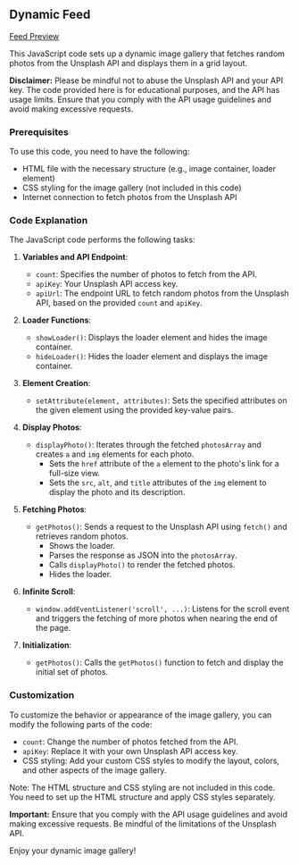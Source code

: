 ## Dynamic Feed
[Feed Preview]([https://github.com/Ilyes-CH/Feed-Scroll/blob/master/scroll.png])

This JavaScript code sets up a dynamic image gallery that fetches random photos from the Unsplash API and displays them in a grid layout.

**Disclaimer:** Please be mindful not to abuse the Unsplash API and your API key. The code provided here is for educational purposes, and the API has usage limits. Ensure that you comply with the API usage guidelines and avoid making excessive requests.

### Prerequisites

To use this code, you need to have the following:

- HTML file with the necessary structure (e.g., image container, loader element)
- CSS styling for the image gallery (not included in this code)
- Internet connection to fetch photos from the Unsplash API

### Code Explanation

The JavaScript code performs the following tasks:

1. **Variables and API Endpoint**:
   - `count`: Specifies the number of photos to fetch from the API.
   - `apiKey`: Your Unsplash API access key.
   - `apiUrl`: The endpoint URL to fetch random photos from the Unsplash API, based on the provided `count` and `apiKey`.

2. **Loader Functions**:
   - `showLoader()`: Displays the loader element and hides the image container.
   - `hideLoader()`: Hides the loader element and displays the image container.

3. **Element Creation**:
   - `setAttribute(element, attributes)`: Sets the specified attributes on the given element using the provided key-value pairs.

4. **Display Photos**:
   - `displayPhoto()`: Iterates through the fetched `photosArray` and creates `a` and `img` elements for each photo.
     - Sets the `href` attribute of the `a` element to the photo's link for a full-size view.
     - Sets the `src`, `alt`, and `title` attributes of the `img` element to display the photo and its description.

5. **Fetching Photos**:
   - `getPhotos()`: Sends a request to the Unsplash API using `fetch()` and retrieves random photos.
     - Shows the loader.
     - Parses the response as JSON into the `photosArray`.
     - Calls `displayPhoto()` to render the fetched photos.
     - Hides the loader.

6. **Infinite Scroll**:
   - `window.addEventListener('scroll', ...)`: Listens for the scroll event and triggers the fetching of more photos when nearing the end of the page.

7. **Initialization**:
   - `getPhotos()`: Calls the `getPhotos()` function to fetch and display the initial set of photos.

### Customization

To customize the behavior or appearance of the image gallery, you can modify the following parts of the code:
- `count`: Change the number of photos fetched from the API.
- `apiKey`: Replace it with your own Unsplash API access key.
- CSS styling: Add your custom CSS styles to modify the layout, colors, and other aspects of the image gallery.

Note: The HTML structure and CSS styling are not included in this code. You need to set up the HTML structure and apply CSS styles separately.

**Important:** Ensure that you comply with the API usage guidelines and avoid making excessive requests. Be mindful of the limitations of the Unsplash API.

Enjoy your dynamic image gallery!

